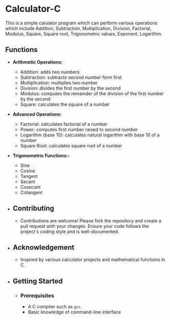 # Calculator-C

This is a simple calulator program which can perform various operations which include Addition, Subtraction, Multiplication, Division, Factorial, Modulus, Square, Square root, Trigonometric values, Exponent, Logarithm.

## Functions

- **Arithmetic Operations:**
  - Addition: adds two numbers
  - Subtraction: subtracts second number form first
  - Multiplication: multiplies two number
  - Division: divides the first number by the second
  - Modulus: computes the remainder of the division of the first number by the second
  - Square: calculates the square of a number
- **Advanced Operations:**
  - Factorial: calculates factorial of a number
  - Power: computes first number raised to second number
  - Logarithm (base 10): calculates natural logarithm with base 10 of a  number
  - Square Root: calculates square root of a number
- **Trigonometric Functions:-**
  - Sine
  - Cosine
  - Tangent
  - Secant
  - Cosecant
  - Cotangent
 
- ## Contributing
  - Contributions are welcome! Please fork the repository and create a pull request with your 
    changes. Ensure your code follows the project's coding style and is well-documented.

- ## Acknowledgement
   - Inspired by various calculator projects and mathematical functions in C.
 
- ## Getting Started
 
  - ### Prerequisites

     - A C compiler such as `gcc`.
     - Basic knowledge of command-line interface
